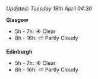 *Updated: Tuesday 19th April 04:30*

**Glasgow**

* 5h - 7h: :sunny: Clear
* 8h - 16h: :partly_sunny: Partly Cloudy

**Edinburgh**

* 5h - 7h: :sunny: Clear
* 8h - 16h: :partly_sunny: Partly Cloudy
